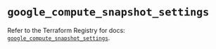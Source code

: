 # `google_compute_snapshot_settings`

Refer to the Terraform Registry for docs: [`google_compute_snapshot_settings`](https://registry.terraform.io/providers/hashicorp/google-beta/6.45.0/docs/resources/google_compute_snapshot_settings).
